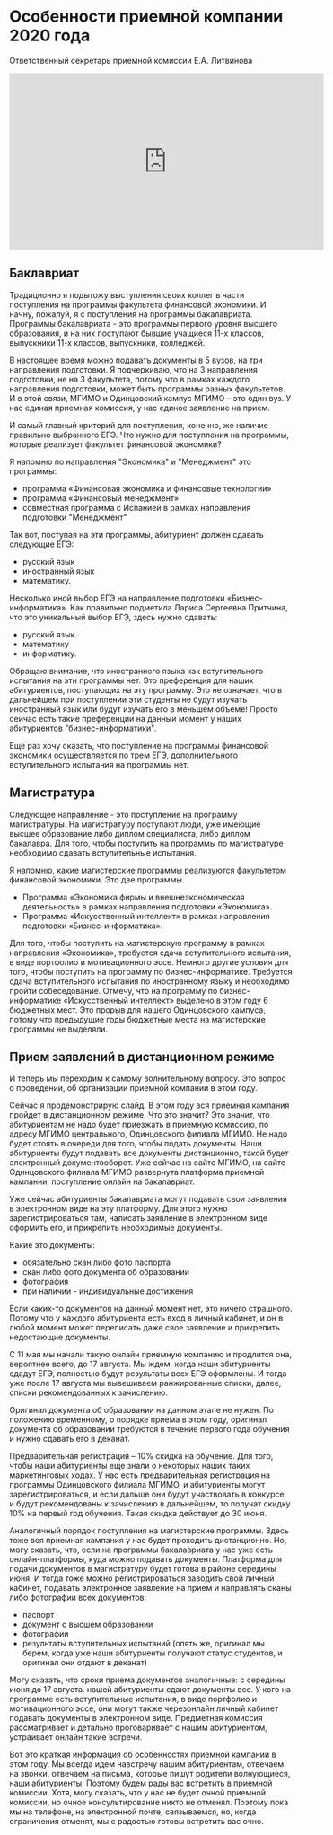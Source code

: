# Особенности приемной компании 2020 года 


Ответственный секретарь приемной комиссии Е.А. Литвинова

<iframe width="560" height="315" src="https://www.youtube.com/embed/Xw5RZg5gy2U" frameborder="0" allow="accelerometer; autoplay; encrypted-media; gyroscope; picture-in-picture" allowfullscreen></iframe>


## Баклавриат 

Традиционно я подытожу выступления своих коллег в части поступления на программы факультета финансовой экономики. И начну, пожалуй, я с поступления на программы бакалавриата. Программы бакалавриата - это программы первого уровня высшего образования, и на них поступают бывшие учащиеся 11-х классов, выпускники 11-х классов, выпускники, колледжей. 

В настоящее время можно подавать документы в 5 вузов, на три направления подготовки. Я подчеркиваю, что на 3 направления подготовки, не на 3 факультета, потому что в рамках каждого направления подготовки, может быть программы разных факультетов. И в этой связи, МГИМО и Одинцовский кампус МГИМО – это один вуз. У нас единая приемная комиссия, у нас единое заявление на прием. 

И самый главный критерий для поступления, конечно, же наличие правильно выбранного ЕГЭ. Что нужно для поступления на программы, которые реализует факультет финансовой экономики?

Я напомню по направления "Экономика" и "Менеджмент" это программы:

- программа «Финансовая экономика и финансовые технологии» 
- программа «Финансовый менеджмент» 
- совместная программа с Испанией в рамках направления подготовки "Менеджмент"

Так вот, поступая на эти программы, абитуриент должен сдавать следующие ЕГЭ: 

- русский язык
- иностранный язык
- математику. 

Несколько иной выбор ЕГЭ на направление подготовки «Бизнес-информатика». Как правильно подметила Лариса Сергеевна Притчина, что это уникальный выбор ЕГЭ, здесь нужно сдавать: 

- русский язык
- математику 
- информатику. 

Обращаю внимание, что иностранного языка как вступительного испытания на эти программы нет. Это преференция для наших абитуриентов, поступающих на эту программу. Это не означает, что в дальнейшем при поступлении эти студенты не будут изучать иностранный язык или будут изучать его в меньшем объеме! Просто сейчас есть такие преференции на данный момент у наших абитуриентов "бизнес-информатики".

Еще раз хочу сказать, что поступление на программы финансовой экономики осуществляется по трем ЕГЭ, дополнительного вступительного испытания на программы нет. 

## Магистратура

Следующее направление - это поступление на программу магистратуры. На магистратуру поступают люди, уже имеющие высшее образование либо диплом специалиста, либо диплом бакалавра. Для того, чтобы поступить на программы по магистратуре необходимо сдавать вступительные испытания.

Я напомню, какие магистерские программы реализуются факультетом финансовой экономики. Это две программы. 

-	Программа «Экономика фирмы и внешнеэкономическая деятельность» в рамках направления подготовки «Экономика».
-	Программа «Искусственный интеллект» в рамках направления подготовки «Бизнес-информатика».

Для того, чтобы поступить на магистерскую программу в рамках направления «Экономика», требуется сдача вступительного испытания, в виде портфолио и мотивационного эссе. Немного другие условия для того, чтобы поступить на программу по бизнес-информатике. Требуется сдача вступительного испытания по иностранному языку и необходимо пройти собеседование. Отмечу, что на программу по бизнес-информатике «Искусственный интеллект» выделено в этом году 6 бюджетных мест. Это прорыв для нашего Одинцовского кампуса, потому что предыдущие годы бюджетные места на магистерские программы не выделяли.

## Прием заявлений в дистанционном режиме

И теперь мы переходим к самому волнительному вопросу. Это вопрос о проведении, об организации приемной компании в этом году.

Сейчас я продемонстрирую слайд. В этом году вся приемная кампания пройдет в дистанционном режиме. Что это значит? Это значит, что абитуриентам не надо будет приезжать в приемную комиссию, по адресу МГИМО центрального, Одинцовского филиала МГИМО. Не надо будет стоять в очереди для того, чтобы подать документы. Наши абитуриенты будут подавать все документы дистанционно, такой будет электронный документооборот. Уже сейчас на сайте МГИМО, на сайте Одинцовского филиала МГИМО развернута платформа приемной кампании, поступление онлайн на бакалавриат. 

Уже сейчас абитуриенты бакалавриата могут подавать свои заявления в электронном виде на эту платформу. Для этого нужно зарегистрироваться там, написать заявление в электронном виде оформить его, и прикрепить необходимые документы. 

Какие это документы:

-	обязательно скан либо фото паспорта
-	скан либо фото документа об образовании
-	фотография
-	при наличии - индивидуальные достижения

Если каких-то документов на данный момент нет, это ничего страшного. Потому что у каждого абитуриента есть вход в личный кабинет, и он в любой момент может переписать даже свое заявление и прикрепить недостающие документы. 

С 11 мая мы начали такую онлайн приемную компанию и продлится она, вероятнее всего, до 17 августа. Мы ждем, когда наши абитуриенты сдадут ЕГЭ, полностью будут результаты всех ЕГЭ оформлены. И тогда уже после 17 августа мы вывешиваем ранжированные списки, далее, списки рекомендованных к зачислению.

Оригинал документа об образовании на данном этапе не нужен. По положению временному, о порядке приема в этом году, оригинал документа об образовании требуются в течение первого года обучения и нужно сдавать его в деканат.

Предварительная регистрация – 10% скидка на обучение. Для того, чтобы наши абитуриенты еще знали о некоторых наших таких маркетинговых ходах. У нас есть предварительная регистрация на программы Одинцовского филиала МГИМО, и абитуриенты могут зарегистрироваться, и если дальше они будут участвовать в конкурсе, и будут рекомендованы к зачислению в дальнейшем, то получат скидку 10% на первый год обучения. Такая скидка действует до 30 июня. 


Аналогичный порядок поступления на магистерские программы. Здесь тоже вся приемная кампания у нас будет проходить дистанционно. Но, могу сказать, что, если на программы бакалавриата у нас уже есть онлайн-платформы, куда можно подавать документы. Платформа для подачи документов в магистратуру будет готова в районе середины июня. И тогда тоже можно регистрироваться заводить свой личный кабинет, подавать электронное заявление на прием и направлять сканы либо фотографии всех документов:

-	паспорт
-	документ о высшем образовании
-	фотографии
-	результаты вступительных испытаний (опять же, оригинал мы берем, когда уже наши абитуриенты получают статус студентов, и оригинал они отдают в деканат)

Могу сказать, что сроки приема документов аналогичные: с середины июня до 17 августа. нашей абитуриенты сдают документы все. У кого на программе есть вступительные испытания, в виде портфолио и мотивационного эссе, они могут также черезонлайн личный кабинет подавать документы в электронном виде. Предметная комиссия рассматривает и детально проговаривает с нашим абитуриентом, устраивает онлайн такие встречи. 

Вот это краткая информация об особенностях приемной кампании в этом году. Мы всегда идем навстречу нашим абитуриентам, отвечаем на звонки, отвечаем на письма, которые пишут родители волнующиеся, наши абитуриенты. Поэтому будем рады вас встретить в приемной комиссии. Хотя, могу сказать, что у нас не будет очной приемной комиссии, но очное консультирование никто не отменял. Поэтому пока мы на телефоне, на электронной почте, связываемся, но, когда ограничения отменят, мы с радостью готовы встретить вас очно.
